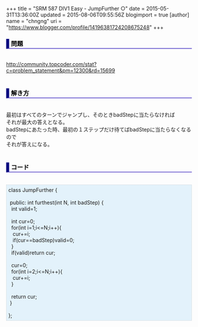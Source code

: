 +++
title = "SRM 587 DIV1 Easy - JumpFurther ○"
date = 2015-05-31T13:36:00Z
updated = 2015-08-06T09:55:56Z
blogimport = true 
[author]
	name = "chngng"
	uri = "https://www.blogger.com/profile/14196381724208675248"
+++

<div dir="ltr" style="text-align: left;" trbidi="on"><h3 style="border-bottom: 2px solid slateblue; border-left: 8px solid navy; color: black; padding: 0px 0px 1px 5px;">問題 <br /></h3><br /><a href="http://community.topcoder.com/stat?c=problem_statement&amp;pm=12300&amp;rd=15699" target="_blank">http://community.topcoder.com/stat?c=problem_statement&amp;pm=12300&amp;rd=15699</a><br /><br /><h3 style="border-bottom: 2px solid slateblue; border-left: 8px solid navy; color: black; padding: 0px 0px 1px 5px;">解き方 </h3><br />最初はすべてのターンでジャンプし、そのときbadStepに当たらなければ<br />それが最大の答えとなる。<br />badStepにあたった時、最初の１ステップだけ待てばbadStepに当たらなくなるので<br />それが答えになる。<br /><br /><h3 style="border-bottom: 2px solid slateblue; border-left: 8px solid navy; color: black; padding: 0px 0px 1px 5px;">コード </h3><br /><div style="background-color: #e3f2fb; border: 1px dotted #CCCCCC; padding: 5px;">class JumpFurther {<br /><br /><span class="Apple-tab-span" style="white-space: pre;"> </span>public: int furthest(int N, int badStep) {<br /><span class="Apple-tab-span" style="white-space: pre;">  </span>int valid=1;<br /><br /><span class="Apple-tab-span" style="white-space: pre;">  </span>int cur=0;<br /><span class="Apple-tab-span" style="white-space: pre;">  </span>for(int i=1;i&lt;=N;i++){<br /><span class="Apple-tab-span" style="white-space: pre;">   </span>cur+=i;<br /><span class="Apple-tab-span" style="white-space: pre;">   </span>if(cur==badStep)valid=0;<br /><span class="Apple-tab-span" style="white-space: pre;">  </span>}<br /><span class="Apple-tab-span" style="white-space: pre;">  </span>if(valid)return cur;<br /><br /><span class="Apple-tab-span" style="white-space: pre;">  </span>cur=0;<br /><span class="Apple-tab-span" style="white-space: pre;">  </span>for(int i=2;i&lt;=N;i++){<br /><span class="Apple-tab-span" style="white-space: pre;">   </span>cur+=i;<br /><span class="Apple-tab-span" style="white-space: pre;">  </span>}<br /><br /><span class="Apple-tab-span" style="white-space: pre;">  </span>return cur;<br /><span class="Apple-tab-span" style="white-space: pre;"> </span>}<br /><br />};</div></div>
